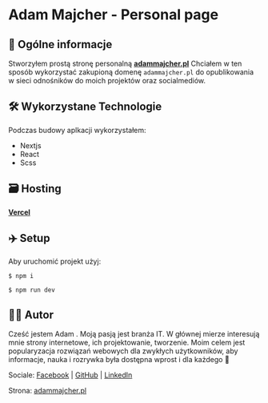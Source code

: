 # Adam Majcher - Personal page


##   📖 Ogólne informacje

Stworzyłem prostą stronę personalną  [**adammajcher.pl**](https://adammajcher.pl) 
Chciałem w ten sposób wykorzystać zakupioną domenę `adammajcher.pl` do opublikowania w sieci odnośników do moich projektów oraz socialmediów.


## 🛠️ Wykorzystane Technologie

Podczas budowy aplkacji wykorzystałem:

-   Nextjs
-   React
-   Scss
## 🗃️ Hosting

**[Vercel](https://vercel.com/)**
## ✈️ Setup

Aby uruchomić projekt użyj:

```
$ npm i
```
```
$ npm run dev
```

## 👦👋 Autor

Cześć jestem Adam . Moją pasją jest branża IT. W głównej mierze interesują mnie strony internetowe, ich projektowanie, tworzenie. Moim celem jest popularyzacja rozwiązań webowych dla zwykłych użytkowników, aby informacje, nauka i rozrywka była dostępna wprost i dla każdego 🙂

Sociale: [Facebook](https://www.facebook.com/profile.php?id=100019047545737) | [GitHub](https://github.com/majcheradam) | [LinkedIn](https://linkedin.com/in/adam-majcher-99a0b622b/) 

Strona: [adammajcher.pl](https://adammajcher.pl)
